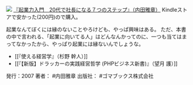 
[![](http://ecx.images-amazon.com/images/I/41xKdExBZlL._SL160_.jpg)](http://www.amazon.co.jp/exec/obidos/ASIN/B007SRJF2C/choiyaki81-22/ref=nosim)
[『起業力入門　20代で社長になる７つのステップ』（内田雅章）](http://www.amazon.co.jp/exec/obidos/ASIN/B007SRJF2C/choiyaki81-22/ref=nosim)
Kindleストアで安かった(200円)ので購入。

起業なんてぼくには縁のないことやろけども、やっぱ興味はある。
ただ、本書の中で言われる、「起業に向いてる人」はどんなんかってのに、一つも当てはまってなかったから、やっぱり起業には縁ないんでしょうな。

- [[『使える経営学』（杉野 幹人）]]
- [[『【新版】ドラッカーの実践経営哲学 (PHPビジネス新書)』（望月 護）]]

発行：2007
著者： #内田雅章 
出版社： #ゴマブックス株式会社